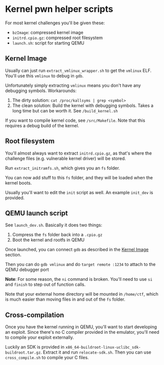 # Kernel pwn helper scripts

For most kernel challenges you'll be given these:
- `bzImage`: compressed kernel image
- `initrd.cpio.gz`: compressed root filesystem
- `launch.sh`: script for starting QEMU

## Kernel Image

Usually can just run `extract_vmlinux_wrapper.sh` to get the `vmlinux` ELF.
You'll use this `vmlinux` to debug in `gdb`.

Unfortunately simply extracting `vmlinux` means you don't have any debugging
symbols. Workarounds:
1. The dirty solution: `cat /proc/kallsyms | grep <symbol>`
2. The clean solution: Build the kernel with debugging symbols. Takes a long
   time but can be worth it. See `/build_kernel.sh`

If you want to compile kernel code, see `/src/Makefile`. Note that this
requires a debug build of the kernel.

## Root filesystem

You'll almost always want to extract `initrd.cpio.gz`, as that's where the
challenge files (e.g. vulnerable kernel driver) will be stored.

Run `extract_initramfs.sh`, which gives you an `fs` folder.

You can now add stuff to this `fs` folder, and they will be loaded when the
kernel boots.

Usually you'll want to edit the `init` script as well. An example `init_dev` is
provided.

## QEMU launch script

See `launch_dev.sh`. Basically it does two things:
1. Compress the `fs` folder back into a `.cpio.gz`
2. Boot the kernel and rootfs in QEMU

Once launched, you can connect `gdb` as described in the
[Kernel Image](#kernel-image) section.

Then you can do `gdb vmlinux` and do `target remote :1234` to attach to the
QEMU debugger port

**Note**: For some reason, the `ni` command is broken. You'll need to use `si`
and `finish` to step out of function calls.

Note that your external home directory will be mounted in `/home/ctf`, which is
much easier than moving files in and out of the `fs` folder.

## Cross-compilation

Once you have the kernel running in QEMU, you'll want to start developing an
exploit. Since there's no C compiler provided in the emulator, you'll need to
compile your exploit externally.

Luckily an SDK is provided in
`x86_64-buildroot-linux-uclibc_sdk-buildroot.tar.gz`. Extract it and run
`relocate-sdk.sh`. Then you can use `cross_compile.sh` to compile your C files.

